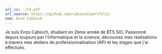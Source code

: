 ```yaml
---
url_cv: ./CV.pdf
url_source: https://github.com/cabioch/portfolio
nom: Enzo Cabioch
---
```

Je suis Enzo Cabioch, étudiant en 2ème année de BTS SIO. Passionné depuis toujours par l'informatique et la science, découvrez mes réalisations à travers mes ateliers de professionnalisation (AP) et les stages que j'ai effectués.